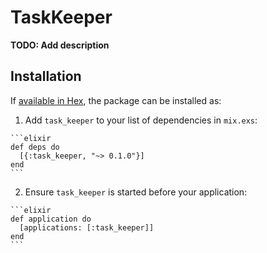 # TaskKeeper

**TODO: Add description**

## Installation

If [available in Hex](https://hex.pm/docs/publish), the package can be installed as:

  1. Add `task_keeper` to your list of dependencies in `mix.exs`:

    ```elixir
    def deps do
      [{:task_keeper, "~> 0.1.0"}]
    end
    ```

  2. Ensure `task_keeper` is started before your application:

    ```elixir
    def application do
      [applications: [:task_keeper]]
    end
    ```

